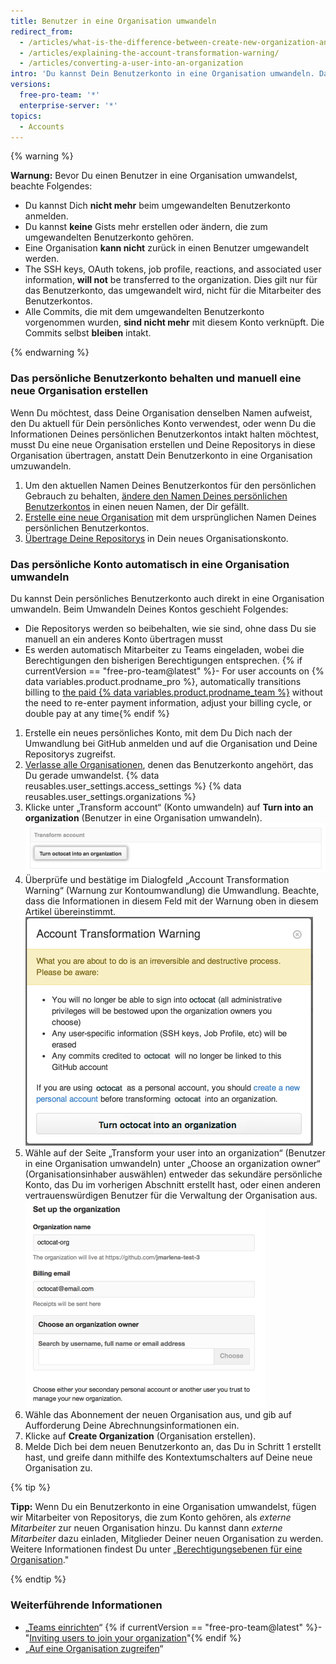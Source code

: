```yaml
---
title: Benutzer in eine Organisation umwandeln
redirect_from:
  - /articles/what-is-the-difference-between-create-new-organization-and-turn-account-into-an-organization/
  - /articles/explaining-the-account-transformation-warning/
  - /articles/converting-a-user-into-an-organization
intro: 'Du kannst Dein Benutzerkonto in eine Organisation umwandeln. Dadurch sind feiner abgestufte Berechtigungen für Repositorys möglich, die zu der Organisation gehören.'
versions:
  free-pro-team: '*'
  enterprise-server: '*'
topics:
  - Accounts
---
```


{% warning %}

**Warnung:** Bevor Du einen Benutzer in eine Organisation umwandelst, beachte Folgendes:

 - Du kannst Dich **nicht mehr** beim umgewandelten Benutzerkonto anmelden.
 - Du kannst **keine** Gists mehr erstellen oder ändern, die zum umgewandelten Benutzerkonto gehören.
 - Eine Organisation **kann nicht** zurück in einen Benutzer umgewandelt werden.
 - The SSH keys, OAuth tokens, job profile,  reactions, and associated user information, **will not** be transferred to the organization. Dies gilt nur für das Benutzerkonto, das umgewandelt wird, nicht für die Mitarbeiter des Benutzerkontos.
 - Alle Commits, die mit dem umgewandelten Benutzerkonto vorgenommen wurden, **sind nicht mehr** mit diesem Konto verknüpft. Die Commits selbst **bleiben** intakt.

{% endwarning %}

### Das persönliche Benutzerkonto behalten und manuell eine neue Organisation erstellen

Wenn Du möchtest, dass Deine Organisation denselben Namen aufweist, den Du aktuell für Dein persönliches Konto verwendest, oder wenn Du die Informationen Deines persönlichen Benutzerkontos intakt halten möchtest, musst Du eine neue Organisation erstellen und Deine Repositorys in diese Organisation übertragen, anstatt Dein Benutzerkonto in eine Organisation umzuwandeln.

1. Um den aktuellen Namen Deines Benutzerkontos für den persönlichen Gebrauch zu behalten, [ändere den Namen Deines persönlichen Benutzerkontos](/articles/changing-your-github-username) in einen neuen Namen, der Dir gefällt.
2. [Erstelle eine neue Organisation](/articles/creating-a-new-organization-from-scratch) mit dem ursprünglichen Namen Deines persönlichen Benutzerkontos.
3. [Übertrage Deine Repositorys](/articles/transferring-a-repository) in Dein neues Organisationskonto.

### Das persönliche Konto automatisch in eine Organisation umwandeln

Du kannst Dein persönliches Benutzerkonto auch direkt in eine Organisation umwandeln. Beim Umwandeln Deines Kontos geschieht Folgendes:
 - Die Repositorys werden so beibehalten, wie sie sind, ohne dass Du sie manuell an ein anderes Konto übertragen musst
 - Es werden automatisch Mitarbeiter zu Teams eingeladen, wobei die Berechtigungen den bisherigen Berechtigungen entsprechen.
 {% if currentVersion == "free-pro-team@latest" %}- For user accounts on {% data variables.product.prodname_pro %}, automatically transitions billing to [the paid {% data variables.product.prodname_team %}](/articles/about-billing-for-github-accounts) without the need to re-enter payment information, adjust your billing cycle, or double pay at any time{% endif %}

1. Erstelle ein neues persönliches Konto, mit dem Du Dich nach der Umwandlung bei GitHub anmelden und auf die Organisation und Deine Repositorys zugreifst.
2.  [Verlasse alle Organisationen](/articles/removing-yourself-from-an-organization), denen das Benutzerkonto angehört, das Du gerade umwandelst.
{% data reusables.user_settings.access_settings %}
{% data reusables.user_settings.organizations %}
5. Klicke unter „Transform account“ (Konto umwandeln) auf **Turn <username> into an organization** (Benutzer in eine Organisation umwandeln). ![Schaltfläche „Organization conversion" (Umwandeln in eine Organisation)](/assets/images/help/settings/convert-to-organization.png)
6. Überprüfe und bestätige im Dialogfeld „Account Transformation Warning“ (Warnung zur Kontoumwandlung) die Umwandlung. Beachte, dass die Informationen in diesem Feld mit der Warnung oben in diesem Artikel übereinstimmt. ![Warnung zur Umwandlung](/assets/images/help/organizations/organization-account-transformation-warning.png)
7. Wähle auf der Seite „Transform your user into an organization“ (Benutzer in eine Organisation umwandeln) unter „Choose an organization owner“ (Organisationsinhaber auswählen) entweder das sekundäre persönliche Konto, das Du im vorherigen Abschnitt erstellt hast, oder einen anderen vertrauenswürdigen Benutzer für die Verwaltung der Organisation aus. ![Seite „Add organization owner" (Hinzufügen eines Organisationsinhabers)](/assets/images/help/organizations/organization-add-owner.png)
8. Wähle das Abonnement der neuen Organisation aus, und gib auf Aufforderung Deine Abrechnungsinformationen ein.
9. Klicke auf **Create Organization** (Organisation erstellen).
10. Melde Dich bei dem neuen Benutzerkonto an, das Du in Schritt 1 erstellt hast, und greife dann mithilfe des Kontextumschalters auf Deine neue Organisation zu.

{% tip %}

**Tipp:** Wenn Du ein Benutzerkonto in eine Organisation umwandelst, fügen wir Mitarbeiter von Repositorys, die zum Konto gehören, als *externe Mitarbeiter* zur neuen Organisation hinzu. Du kannst dann *externe Mitarbeiter* dazu einladen, Mitglieder Deiner neuen Organisation zu werden. Weitere Informationen findest Du unter „[Berechtigungsebenen für eine Organisation](/organizations/managing-peoples-access-to-your-organization-with-roles/permission-levels-for-an-organization#outside-collaborators)."

{% endtip %}

### Weiterführende Informationen
- „[Teams einrichten](/articles/setting-up-teams)“
{% if currentVersion == "free-pro-team@latest" %}- "[Inviting users to join your organization](/articles/inviting-users-to-join-your-organization)"{% endif %}
- „[Auf eine Organisation zugreifen](/articles/accessing-an-organization)“
